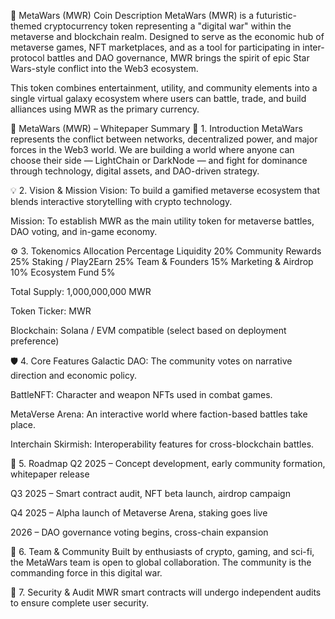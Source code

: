 🔹 MetaWars (MWR) Coin Description
MetaWars (MWR) is a futuristic-themed cryptocurrency token representing a "digital war" within the metaverse and blockchain realm. Designed to serve as the economic hub of metaverse games, NFT marketplaces, and as a tool for participating in inter-protocol battles and DAO governance, MWR brings the spirit of epic Star Wars-style conflict into the Web3 ecosystem.

This token combines entertainment, utility, and community elements into a single virtual galaxy ecosystem where users can battle, trade, and build alliances using MWR as the primary currency.

🧾 MetaWars (MWR) – Whitepaper Summary
📌 1. Introduction
MetaWars represents the conflict between networks, decentralized power, and major forces in the Web3 world. We are building a world where anyone can choose their side — LightChain or DarkNode — and fight for dominance through technology, digital assets, and DAO-driven strategy.

💡 2. Vision & Mission
Vision: To build a gamified metaverse ecosystem that blends interactive storytelling with crypto technology.

Mission: To establish MWR as the main utility token for metaverse battles, DAO voting, and in-game economy.

⚙️ 3. Tokenomics
Allocation	Percentage
Liquidity	20%
Community Rewards	25%
Staking / Play2Earn	25%
Team & Founders	15%
Marketing & Airdrop	10%
Ecosystem Fund	5%

Total Supply: 1,000,000,000 MWR

Token Ticker: MWR

Blockchain: Solana / EVM compatible (select based on deployment preference)

🛡️ 4. Core Features
Galactic DAO: The community votes on narrative direction and economic policy.

BattleNFT: Character and weapon NFTs used in combat games.

MetaVerse Arena: An interactive world where faction-based battles take place.

Interchain Skirmish: Interoperability features for cross-blockchain battles.

🧠 5. Roadmap
Q2 2025 – Concept development, early community formation, whitepaper release

Q3 2025 – Smart contract audit, NFT beta launch, airdrop campaign

Q4 2025 – Alpha launch of Metaverse Arena, staking goes live

2026 – DAO governance voting begins, cross-chain expansion

🤝 6. Team & Community
Built by enthusiasts of crypto, gaming, and sci-fi, the MetaWars team is open to global collaboration. The community is the commanding force in this digital war.

🔐 7. Security & Audit
MWR smart contracts will undergo independent audits to ensure complete user security.

